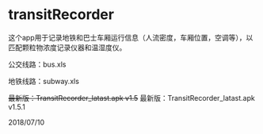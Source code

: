 # transitRecorder

这个app用于记录地铁和巴士车厢运行信息（人流密度，车厢位置，空调等），以匹配颗粒物浓度记录仪器和温湿度仪。

公交线路：bus.xls

地铁线路：subway.xls

~~最新版：TransitRecorder_latast.apk v1.5~~
最新版：TransitRecorder_latast.apk v1.5.1

2018/07/10
